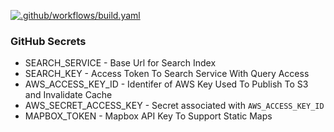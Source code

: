 [![.github/workflows/build.yaml](https://github.com/zmaillard/random-highway-sign-elm/actions/workflows/build.yaml/badge.svg)](https://github.com/zmaillard/random-highway-sign-elm/actions/workflows/build.yaml)

### GitHub Secrets

- SEARCH_SERVICE - Base Url for Search Index
- SEARCH_KEY - Access Token To Search Service With Query Access
- AWS_ACCESS_KEY_ID - Identifer of AWS Key Used To Publish To S3 and Invalidate Cache
- AWS_SECRET_ACCESS_KEY - Secret associated with `AWS_ACCESS_KEY_ID`
- MAPBOX_TOKEN - Mapbox API Key To Support Static Maps
